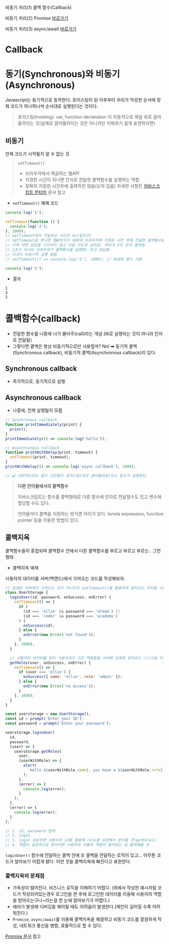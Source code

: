 비동기 처리(1) 콜백 함수(Callback)

비동기 처리(2) Promise [바로가기](10_promise.md)

비동기 처리(3) async/await [바로가기]()

# Callback

# 동기(Synchronous)와 비동기(Asynchronous)

Javascript는 동기적으로 동작한다.
호이스팅이 된 이후부터 우리가 작성한 순서에 맞춰 코드가 하나하나씩 순서대로 실행된다는 것이다.

> 호이스팅(hoisting): var, function declaration 이 자동적으로 제일 위로 끌어올려지는 것(실제로 끌어올려지는 것은 아니지만 이해하기 쉽게 표현하자면)

## 비동기

언제 코드가 시작될지 알 수 없는 것

> `setTimeout()`
>
> - 브라우저에서 제공하는 웹API
> - 지정한 시간이 지나면 인자로 전달한 콜백함수를 실행하는 역할
> - 정확히 지정한 시간후에 출력하진 않음(오차 있음) 자세한 사항은 [자바스크립트 런타임](https://beomy.github.io/tech/javascript/javascript-runtime/) 문서 참고

- `setTimeout()` 예제 코드

```js
console.log('1');

setTimeout(function () {
  console.log('2');
}, 1000);
// setTimeout에서 전달되는 시간은 ms(밀리초)
// setTimeout을 만나면 웹API이기 때문에 브라우저에 지정된 시간 후에 전달한 콜백함수를 실행해달라고 요청을 하게됨.
// 이에 대한 응답을 기다리지 않고 다음 코드로 넘어감. 따라서 3이 먼저 출력됨.
// 1초가 지나야 브라우저가 콜백함수를 실행해! 라고 응답함.
// 이것이 비동기적 실행 방법
// setTimeout(() => console.log('2'), 1000); // 화살표 함수 사용

console.log('3');
```

- 결과

```plaintext
1
3
2
```

# 콜백함수(callback)

- 전달한 함수를 나중에 너가 불러주(call)라는 개념 (바로 실행되는 것이 아니라 인자로 전달됨)
- 그렇다면 콜백은 항상 비동기적으로만 사용할까? No! ➡ 동기적 콜백(Synchronous callback), 비동기적 콜백(Asynchronous callback)이 있다.

## Synchronous callback

- 즉각적으로, 동기적으로 실행

## Asynchronous callback

- 나중에, 언제 실행될지 모름

```js
// Synchronous callback
function printImmediately(print) {
  print();
}
printImmediately(() => console.log('hello'));

// Asynchronous callback
function printWithDelay(print, timeout) {
  setTimeout(print, timeout);
}
printWithDelay(() => console.log('async callback'), 2000);

// ✔️ 내부적으로는 함수 선언들이 호이스팅(위로 끌어올려짐)되고 함수가 실행된다.
```

> **다른 언어들에서의 콜백함수**
>
> 자바스크립트는 함수를 콜백형태로 다른 함수에 인자로 전달할수도 있고 변수에 할당할 수도 있다.
>
> 언어들마다 콜백을 지원하는 방식엔 차이가 있다. lamda expression, function pointer 등을 이용한 방법이 있다.

## 콜백지옥

콜백함수들이 중첩되며 콜백함수 안에서 다른 콜백함수를 부르고 부르고 부르는.. 그런 형태

- 콜백지옥 예제

사용자의 데이터를 서버(백엔드)에서 가져오는 코드를 작성해보자.

```js
// 실제로 서버에서 가져오는 것이 아니므로 setTimeout()를 활용하여 받아오는 것처럼 구현했다.
class UserStorage {
  loginUser(id, password, onSuccess, onError) {
    setTimeout(() => {
      if (
        (id === 'ellie' && password === 'dream') ||
        (id === 'coder' && password === 'academy')
      ) {
        onSuccess(id);
      } else {
        onError(new Error('not found'));
      }
    }, 2000);
  }

  // 사용자의 데이터를 받아 사용자마다 가진 역할들을 서버에 요청해 받아오는 //(사실 이렇게 말고 사용자가 로그인할 때 로그인 정보 안에 관련 정보를 한번에 백엔드에서 가져오는 것이 일반적이긴 함)
  getRoles(user, onSuccess, onError) {
    setTimeout(() => {
      if (user === 'ellie') {
        onSuccess({ name: 'ellie', role: 'admin' });
      } else {
        onError(new Error('no access'));
      }
    }, 1000);
  }
}

const userstorage = new UserStorage();
const id = prompt('Enter your ID');
const password = prompt('Enter your password');

userstorage.loginUser(
  id,
  password,
  (user) => {
    userstorage.getRoles(
      user,
      (userWithRole) => {
        alert(
          `Hello ${userWithRole.name}, you have a ${userWithRole.role} role`
        );
      },
      (error) => {
        console.log(error);
      }
    );
  },
  (error) => {
    console.log(error);
  }
);

// 1. id, password 입력
// 2. login
// 3. login 성공하면 사용자의 id를 활용해 role을 요청해서 받아올 것(getRoles)
// 4. 역할이 성공적으로 받아지면 사용자의 이름과 역할이 들어있는 걸 출력해볼 것
```

`loginUser()` 함수에 전달하는 콜백 안에 또 콜백을 전달하는 로직이 있고... 아무튼 코드가 알아보기 어렵게 됐다. 이런 것을 콜백지옥에 빠진다고 표현한다.

### 콜백지옥의 문제점

- 가독성이 떨어진다. 비즈니스 로직을 이해하기 어렵다. (위에서 작성한 예시처럼 코드가 작성되어있는경우 로그인을 한 후에 로그인한 데이터를 이용해 사용자의 역할을 받아오는구나~라는걸 한 눈에 알아보기가 어렵다.)
- 에러가 발생해 디버깅을 해야될 때도 어려움이 발생한다.(체인이 길어질 수록 어려워진다.)
- `Promise`, `async/await`를 이용해 콜백지옥을 해결하고 비동기 코드를 깔끔하게 작성, 네트워크 통신을 병렬, 효율적으로 할 수 있다.

[Promise 문서](10_promise.md) 참고
